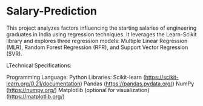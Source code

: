 # Salary-Prediction

This project analyzes factors influencing the starting salaries of engineering graduates in India using regression techniques. It leverages the Learn-Scikit library and explores three regression models: Multiple Linear Regression (MLR), Random Forest Regression (RFR), and Support Vector Regression (SVR).

LTechnical Specifications:

Programming Language: Python
Libraries:
Scikit-learn (https://scikit-learn.org/0.21/documentation)
Pandas (https://pandas.pydata.org/)
NumPy (https://numpy.org/)
Matplotlib (optional for visualization) (https://matplotlib.org/)
